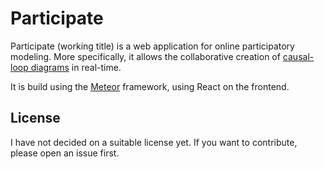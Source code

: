 # Participate

Participate (working title) is a web application for online participatory modeling. More specifically, it allows the collaborative creation of [causal-loop diagrams](https://en.wikipedia.org/wiki/Causal_loop_diagram) in real-time.

It is build using the [Meteor](https://github.com/meteor/meteor/) framework, using React on the frontend.

## License
I have not decided on a suitable license yet. If you want to contribute, please open an issue first.
